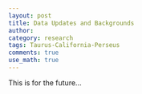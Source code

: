 ```yaml
---
layout: post
title: Data Updates and Backgrounds
author:
category: research
tags: Taurus-California-Perseus
comments: true
use_math: true
---
```


This is for the future...

